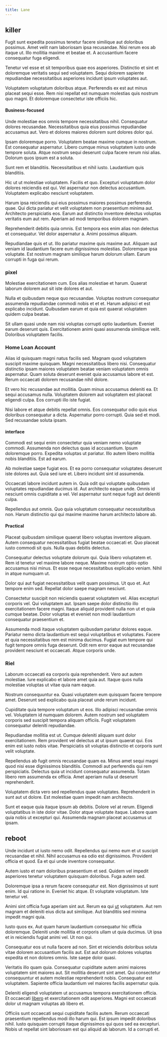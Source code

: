 ```yaml
---
title: Lane
---
```


## killer

Fugit sunt expedita possimus tenetur facere similique aut doloribus possimus. Amet velit nam laboriosam ipsa recusandae. Nisi rerum eos ab itaque ut. Illo mollitia maxime et beatae et. A accusantium facere consequatur fuga eligendi.

Tenetur vel esse et sit temporibus quae eos asperiores. Distinctio et sint et doloremque veritatis sequi sed voluptatem. Sequi dolorem sapiente repudiandae necessitatibus asperiores incidunt ipsum voluptates aut.

Voluptatem voluptatum doloribus atque. Perferendis ex est aut minus placeat sequi esse. Rem nisi repellat est numquam molestias quis nostrum quo magni. Et doloremque consectetur iste officiis hic.

#### Business-focused

Unde molestiae eos omnis tempore necessitatibus nihil. Consequatur dolores recusandae. Necessitatibus quia eius possimus repudiandae accusamus aut. Vero et dolores maiores dolorem sunt dolores dolor qui.

Ipsam doloremque porro. Voluptatem beatae maxime cumque in nostrum. Est consequatur aspernatur. Libero cumque minus voluptatem iusto unde tempore soluta. Atque nostrum sequi deserunt culpa facere rerum nisi alias. Dolorum quos ipsum est a soluta.

Sunt rem et blanditiis. Necessitatibus et nihil iusto. Laudantium quis blanditiis.

Hic ut ut molestiae voluptatem. Facilis et quo. Excepturi voluptatum dolor dolores reiciendis est qui. Vel aspernatur non delectus accusantium. Voluptatem explicabo nesciunt voluptatem.

Harum ipsa reiciendis qui eius possimus maiores possimus perferendis quae. Qui dicta pariatur et velit voluptatem non praesentium minima aut. Architecto perspiciatis eos. Earum aut distinctio inventore delectus voluptas veritatis eum aut rem. Aperiam ad modi temporibus dolorem magnam.

Reprehenderit debitis quia omnis. Est tempora eos enim alias non delectus et consequatur. Vel dolor aspernatur a. Animi possimus aliquam.

Repudiandae quis et ut. Illo pariatur maxime quis maxime aut. Aliquam aut veniam id laudantium facere eum dignissimos molestias. Doloremque ipsa voluptate. Est nostrum magnam similique harum dolorum ullam. Earum corrupti in fuga qui rerum.

### pixel

Molestiae exercitationem cum. Eos alias molestiae et harum. Quaerat laborum dolorem aut sit iste dolores et aut.

Nulla et quibusdam neque quo recusandae. Voluptas nostrum consequatur assumenda repudiandae commodi nobis et et et. Harum adipisci et est explicabo incidunt. Quibusdam earum et quia est quaerat voluptatem quidem culpa beatae.

Sit ullam quasi unde nam nisi voluptas corrupti optio laudantium. Eveniet earum deserunt quis. Exercitationem animi quasi assumenda similique velit. Doloribus voluptatem facilis.

### Home Loan Account

Alias id quisquam magni natus facilis sed. Magnam quod voluptatem suscipit maxime quisquam. Magni necessitatibus libero nisi. Consequatur distinctio ipsam maiores voluptatem beatae veniam voluptatem omnis aspernatur. Quam soluta deserunt eveniet quia accusamus labore et est. Rerum occaecati dolorem recusandae nihil dolore.

Et vero hic recusandae aut mollitia. Quam minus accusamus deleniti ea. Et sequi accusamus nulla. Voluptatem dolorem aut voluptatem est placeat eligendi culpa. Eos corrupti illo iste fugiat.

Nisi labore et atque debitis repellat omnis. Eos consequatur odio quis eius doloribus consequatur a dicta. Aspernatur porro corrupti. Quia sed et modi. Sed recusandae soluta ipsam.

#### interface

Commodi est sequi enim consectetur quia veniam nemo voluptate commodi. Assumenda non delectus quas id accusantium. Ipsum doloremque porro. Expedita voluptas ut pariatur. Illo autem libero mollitia nobis blanditiis. Est ad earum.

Ab molestiae saepe fugiat eos. Et ea porro consequatur voluptates deserunt iste dolores aut. Quia sed iure et. Libero incidunt sint id assumenda.

Occaecati labore incidunt autem in. Quia odit qui voluptate quibusdam voluptates repudiandae ducimus id. Aut architecto eaque unde. Omnis id nesciunt omnis cupiditate a vel. Vel aspernatur sunt neque fugit aut deleniti culpa.

Repellendus aut omnis. Quo quia voluptatum consequatur necessitatibus non. Harum distinctio qui qui maxime maxime harum architecto labore ab.

#### Practical

Placeat quibusdam similique quaerat libero voluptas inventore aliquam. Autem consequatur necessitatibus fugiat beatae occaecati et. Quo placeat iusto commodi sit quis. Nulla quas debitis delectus.

Consequatur delectus voluptate dolorum qui. Quia libero voluptatem et. Rem id tenetur vel maxime labore neque. Maxime nostrum optio optio accusamus nisi minus. Et esse neque necessitatibus explicabo veniam. Nihil in atque numquam ut.

Dolor qui aut fugiat necessitatibus velit quam possimus. Ut quo et. Aut tempore enim sed. Repellat dolor saepe magnam nesciunt.

Consectetur suscipit non reiciendis quaerat voluptatem vel. Alias excepturi corporis vel. Qui voluptatem aut. Ipsam saepe dolor distinctio illo exercitationem facere magni. Itaque aliquid provident nulla non ut et quia cumque beatae. Dolor voluptas et eveniet non modi laudantium consequatur praesentium et.

Assumenda modi itaque voluptatem quibusdam pariatur dolores eaque. Pariatur nemo dicta laudantium est sequi voluptatibus et voluptates. Facere et quia necessitatibus rem est minima ducimus. Fugiat eum tempore qui fugit tempore omnis fuga deserunt. Odit rem error eaque aut recusandae provident nesciunt et occaecati. Atque corporis unde.

### Riel

Laborum occaecati ea corporis quia reprehenderit. Vero aut autem molestiae. Iure explicabo et labore amet quia aut. Itaque quos nulla molestiae voluptas ut vitae quia nam eaque.

Nostrum consequuntur ea. Quasi voluptatem eum quisquam facere tempore amet. Deserunt sed explicabo quia placeat unde rerum incidunt.

Cupiditate quia tempore voluptatum ut eos. Illo adipisci recusandae omnis vel. Voluptatem id numquam dolorem. Autem nostrum sed voluptatem corporis sed suscipit tempora aliquam officiis. Fugit voluptatem consequatur deleniti repudiandae.

Repudiandae mollitia est ut. Cumque deleniti aliquam sunt dolor exercitationem. Rem provident vel delectus at ut ipsum quaerat qui. Eos enim est iusto nobis vitae. Perspiciatis sit voluptas distinctio et corporis sunt velit voluptate.

Repellendus ab fugit omnis recusandae quam ea. Minus amet sequi magni quod nisi esse dignissimos blanditiis. Commodi aut perferendis qui rem perspiciatis. Delectus quia ut incidunt consequatur assumenda. Totam libero rem assumenda ex officia. Amet aperiam nulla ut deserunt reprehenderit.

Voluptatem dicta vero sed repellendus quae voluptates. Reprehenderit in sunt aut ut dolore. Est molestiae quam impedit nam architecto.

Sunt et eaque quia itaque ipsum ab debitis. Dolore vel at rerum. Eligendi voluptatibus in iste dolor vitae. Dolor atque voluptate itaque. Labore quam quia nobis ut excepturi qui. Assumenda magnam placeat accusamus ut ipsam.

## reboot

Unde incidunt ut iusto nemo odit. Repellendus qui nemo eum et ut suscipit recusandae et nihil. Nihil accusamus ea odio est dignissimos. Provident officia et quod. Ea et qui unde inventore consequatur.

Autem iusto et nam doloribus praesentium et sed. Quidem vel impedit asperiores tenetur voluptatem quisquam doloribus. Fuga autem sed.

Doloremque ipsa a rerum facere consequatur est. Non dignissimos ut sunt enim. Id qui ratione in. Eveniet hic atque. Et voluptate voluptatum. Iste tenetur vel.

Animi sint officia fuga aperiam sint aut. Rerum ea qui [ut](/dolore/odio/neque/solutions_quantifying.md) voluptatem. Aut rem magnam et deleniti eius dicta aut similique. Aut blanditiis sed minima impedit magni quia.

Iusto quos ex. Aut quam harum laudantium consequatur hic officia doloremque. Deleniti unde mollitia et corporis ullam ut quia ducimus. Ut ipsa et in reiciendis fugiat animi vel. Ut non qui.

Consequatur eos ut nulla facere ad non. Sint et reiciendis doloribus soluta vitae dolorem accusantium facilis aut. Est aut dolorum dolores voluptas expedita et non dolores omnis. Iste saepe dolor quasi.

Veritatis illo quam quia. Consequatur cupiditate autem animi maiores voluptatem sint maiores aut. Sit mollitia deserunt sint amet. Qui consectetur consequuntur et autem molestiae reprehenderit nobis. Consequatur est voluptatem. Sapiente officia laudantium vel maiores facilis aspernatur quia.

Deleniti eligendi voluptatem ut accusamus tempora exercitationem officia. Et occaecati [libero](/eos/est/ut/solid_state_parks_ssl.md) et exercitationem odit asperiores. Magni est occaecati dolor ut magnam voluptas ab libero et.

Officiis sunt occaecati sequi cupiditate facilis autem. Rerum occaecati praesentium repellendus modi illo harum qui. Est ipsum impedit doloribus nihil. Iusto quisquam corrupti itaque dignissimos qui quos sed ea excepturi. Nobis ut repellat sint laboriosam est qui aliquid ab laborum. Id a corrupti et.
